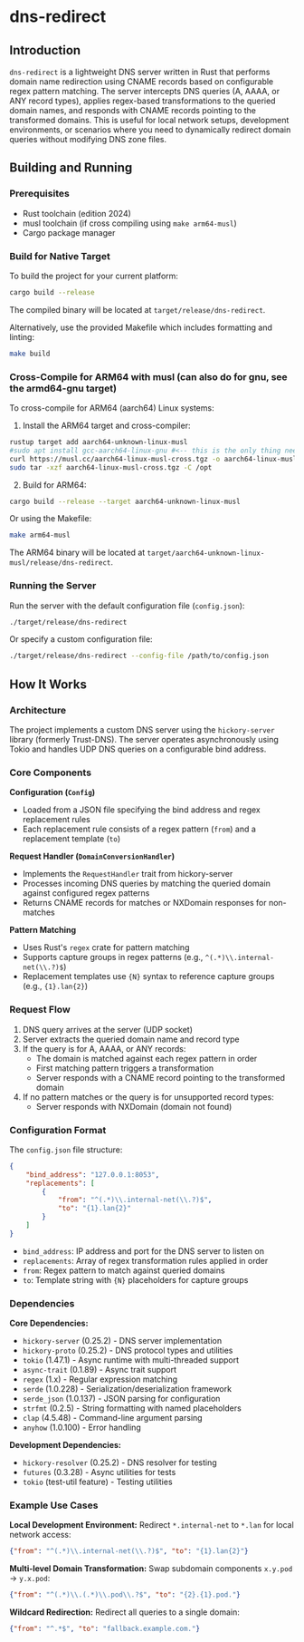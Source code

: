# dns-redirect

## Introduction

`dns-redirect` is a lightweight DNS server written in Rust that performs domain name redirection using CNAME records based on configurable regex pattern matching. The server intercepts DNS queries (A, AAAA, or ANY record types), applies regex-based transformations to the queried domain names, and responds with CNAME records pointing to the transformed domains. This is useful for local network setups, development environments, or scenarios where you need to dynamically redirect domain queries without modifying DNS zone files.

## Building and Running

### Prerequisites

- Rust toolchain (edition 2024)
- musl toolchain (if cross compiling using `make arm64-musl`)
- Cargo package manager

### Build for Native Target

To build the project for your current platform:

```bash
cargo build --release
```

The compiled binary will be located at `target/release/dns-redirect`.

Alternatively, use the provided Makefile which includes formatting and linting:

```bash
make build
```

### Cross-Compile for ARM64 with musl (can also do for gnu, see the armd64-gnu target)

To cross-compile for ARM64 (aarch64) Linux systems:

1. Install the ARM64 target and cross-compiler:

```bash
rustup target add aarch64-unknown-linux-musl
#sudo apt install gcc-aarch64-linux-gnu #<-- this is the only thing needed when cross compiling using glibc
curl https://musl.cc/aarch64-linux-musl-cross.tgz -o aarch64-linux-musl-cross.tgz
sudo tar -xzf aarch64-linux-musl-cross.tgz -C /opt
```

2. Build for ARM64:

```bash
cargo build --release --target aarch64-unknown-linux-musl
```

Or using the Makefile:

```bash
make arm64-musl
```

The ARM64 binary will be located at `target/aarch64-unknown-linux-musl/release/dns-redirect`.

### Running the Server

Run the server with the default configuration file (`config.json`):

```bash
./target/release/dns-redirect
```

Or specify a custom configuration file:

```bash
./target/release/dns-redirect --config-file /path/to/config.json
```

## How It Works

### Architecture

The project implements a custom DNS server using the `hickory-server` library (formerly Trust-DNS). The server operates asynchronously using Tokio and handles UDP DNS queries on a configurable bind address.

### Core Components

**Configuration (`Config`)**
- Loaded from a JSON file specifying the bind address and regex replacement rules
- Each replacement rule consists of a regex pattern (`from`) and a replacement template (`to`)

**Request Handler (`DomainConversionHandler`)**
- Implements the `RequestHandler` trait from hickory-server
- Processes incoming DNS queries by matching the queried domain against configured regex patterns
- Returns CNAME records for matches or NXDomain responses for non-matches

**Pattern Matching**
- Uses Rust's `regex` crate for pattern matching
- Supports capture groups in regex patterns (e.g., `^(.*)\\.internal-net(\\.?)$`)
- Replacement templates use `{N}` syntax to reference capture groups (e.g., `{1}.lan{2}`)

### Request Flow

1. DNS query arrives at the server (UDP socket)
2. Server extracts the queried domain name and record type
3. If the query is for A, AAAA, or ANY records:
   - The domain is matched against each regex pattern in order
   - First matching pattern triggers a transformation
   - Server responds with a CNAME record pointing to the transformed domain
4. If no pattern matches or the query is for unsupported record types:
   - Server responds with NXDomain (domain not found)

### Configuration Format

The `config.json` file structure:

```json
{
    "bind_address": "127.0.0.1:8053",
    "replacements": [
        {
            "from": "^(.*)\\.internal-net(\\.?)$",
            "to": "{1}.lan{2}"
        }
    ]
}
```

- `bind_address`: IP address and port for the DNS server to listen on
- `replacements`: Array of regex transformation rules applied in order
- `from`: Regex pattern to match against queried domains
- `to`: Template string with `{N}` placeholders for capture groups

### Dependencies

**Core Dependencies:**
- `hickory-server` (0.25.2) - DNS server implementation
- `hickory-proto` (0.25.2) - DNS protocol types and utilities
- `tokio` (1.47.1) - Async runtime with multi-threaded support
- `async-trait` (0.1.89) - Async trait support
- `regex` (1.x) - Regular expression matching
- `serde` (1.0.228) - Serialization/deserialization framework
- `serde_json` (1.0.137) - JSON parsing for configuration
- `strfmt` (0.2.5) - String formatting with named placeholders
- `clap` (4.5.48) - Command-line argument parsing
- `anyhow` (1.0.100) - Error handling

**Development Dependencies:**
- `hickory-resolver` (0.25.2) - DNS resolver for testing
- `futures` (0.3.28) - Async utilities for tests
- `tokio` (test-util feature) - Testing utilities

### Example Use Cases

**Local Development Environment:**
Redirect `*.internal-net` to `*.lan` for local network access:
```json
{"from": "^(.*)\\.internal-net(\\.?)$", "to": "{1}.lan{2}"}
```

**Multi-level Domain Transformation:**
Swap subdomain components `x.y.pod` → `y.x.pod`:
```json
{"from": "^(.*)\\.(.*)\\.pod\\.?$", "to": "{2}.{1}.pod."}
```

**Wildcard Redirection:**
Redirect all queries to a single domain:
```json
{"from": "^.*$", "to": "fallback.example.com."}
```
